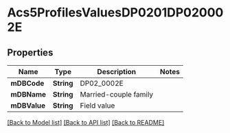 # Acs5ProfilesValuesDP0201DP020002E

## Properties
Name | Type | Description | Notes
------------ | ------------- | ------------- | -------------
**mDBCode** | **String** | DP02_0002E | 
**mDBName** | **String** | Married-couple family | 
**mDBValue** | **String** | Field value | 

[[Back to Model list]](../README.md#documentation-for-models) [[Back to API list]](../README.md#documentation-for-api-endpoints) [[Back to README]](../README.md)


